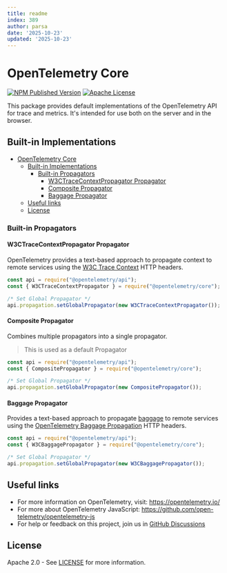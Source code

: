 ```yaml
---
title: readme
index: 389
author: parsa
date: '2025-10-23'
updated: '2025-10-23'
---
```

# OpenTelemetry Core

[![NPM Published Version][npm-img]][npm-url]
[![Apache License][license-image]][license-image]

This package provides default implementations of the OpenTelemetry API for trace and metrics. It's intended for use both on the server and in the browser.

## Built-in Implementations

- [OpenTelemetry Core](#opentelemetry-core)
  - [Built-in Implementations](#built-in-implementations)
    - [Built-in Propagators](#built-in-propagators)
      - [W3CTraceContextPropagator Propagator](#w3ctracecontextpropagator-propagator)
      - [Composite Propagator](#composite-propagator)
      - [Baggage Propagator](#baggage-propagator)
  - [Useful links](#useful-links)
  - [License](#license)

### Built-in Propagators

#### W3CTraceContextPropagator Propagator

OpenTelemetry provides a text-based approach to propagate context to remote services using the [W3C Trace Context](https://www.w3.org/TR/trace-context/) HTTP headers.

```js
const api = require("@opentelemetry/api");
const { W3CTraceContextPropagator } = require("@opentelemetry/core");

/* Set Global Propagator */
api.propagation.setGlobalPropagator(new W3CTraceContextPropagator());
```

#### Composite Propagator

Combines multiple propagators into a single propagator.

> This is used as a default Propagator

```js
const api = require("@opentelemetry/api");
const { CompositePropagator } = require("@opentelemetry/core");

/* Set Global Propagator */
api.propagation.setGlobalPropagator(new CompositePropagator());
```

#### Baggage Propagator

Provides a text-based approach to propagate [baggage](https://w3c.github.io/baggage/) to remote services using the [OpenTelemetry Baggage Propagation](https://github.com/open-telemetry/opentelemetry-specification/blob/master/specification/baggage/api.md#baggage-propagation) HTTP headers.

```js
const api = require("@opentelemetry/api");
const { W3CBaggagePropagator } = require("@opentelemetry/core");

/* Set Global Propagator */
api.propagation.setGlobalPropagator(new W3CBaggagePropagator());
```

## Useful links

- For more information on OpenTelemetry, visit: <https://opentelemetry.io/>
- For more about OpenTelemetry JavaScript: <https://github.com/open-telemetry/opentelemetry-js>
- For help or feedback on this project, join us in [GitHub Discussions][discussions-url]

## License

Apache 2.0 - See [LICENSE][license-url] for more information.

[discussions-url]: https://github.com/open-telemetry/opentelemetry-js/discussions
[license-url]: https://github.com/open-telemetry/opentelemetry-js/blob/main/LICENSE
[license-image]: https://img.shields.io/badge/license-Apache_2.0-green.svg?style=flat
[npm-url]: https://www.npmjs.com/package/@opentelemetry/core
[npm-img]: https://badge.fury.io/js/%40opentelemetry%2Fcore.svg
